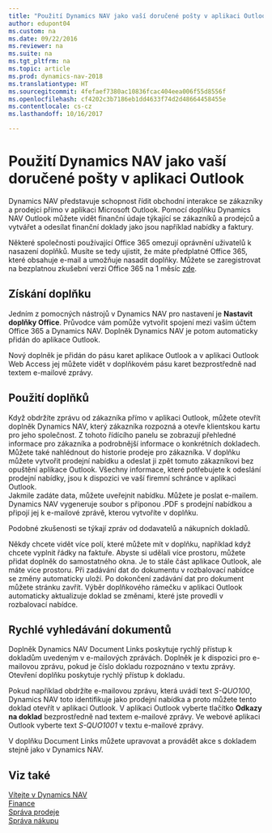 ```yaml
---
title: "Použití Dynamics NAV jako vaší doručené pošty v aplikaci Outlook"
author: edupont04
ms.custom: na
ms.date: 09/22/2016
ms.reviewer: na
ms.suite: na
ms.tgt_pltfrm: na
ms.topic: article
ms.prod: dynamics-nav-2018
ms.translationtype: HT
ms.sourcegitcommit: 4fefaef7380ac10836fcac404eea006f55d8556f
ms.openlocfilehash: cf4202c3b7186eb1dd4633f74d2d48664458455e
ms.contentlocale: cs-cz
ms.lasthandoff: 10/16/2017

---
```


# <a name="using-dynamics-nav-as-your-business-inbox-in-outlook"></a>Použití Dynamics NAV jako vaší doručené pošty v aplikaci Outlook
Dynamics NAV představuje schopnost řídit obchodní interakce se zákazníky a prodejci přímo v aplikaci Microsoft Outlook. Pomocí doplňku Dynamics NAV Outlook můžete vidět finanční údaje týkající se zákazníků a prodejců a vytvářet a odesílat finanční doklady jako jsou například nabídky a faktury.  

Některé společnosti používající Office 365 omezují oprávnění uživatelů k nasazení doplňků. Musíte se tedy ujistit, že máte předplatné Office 365, které obsahuje e-mail a umožňuje nasadit doplňky. Můžete se zaregistrovat na bezplatnou zkušební verzi Office 365 na 1 měsíc [zde](https://products.office.com/try).  

## <a name="get-the-add-in"></a>Získání doplňku
Jedním z pomocných nástrojů v Dynamics NAV pro nastavení je **Nastavit doplňky Office**. Průvodce vám pomůže vytvořit spojení mezi vaším účtem Office 365 a Dynamics NAV. Doplněk Dynamics NAV je potom automaticky přidán do aplikace Outlook.  

Nový doplněk je přidán do pásu karet aplikace Outlook a v aplikaci Outlook Web Access jej můžete vidět v doplňkovém pásu karet bezprostředně nad textem e-mailové zprávy.  

## <a name="using-the-add-in"></a>Použití doplňků
Když obdržíte zprávu od zákazníka přímo v aplikaci Outlook, můžete otevřít doplněk Dynamics NAV, který zákazníka rozpozná a otevře klientskou kartu pro jeho společnost. Z tohoto řídícího panelu se zobrazují přehledné informace pro zákazníka a podrobnější informace o konkrétních dokladech. Můžete také nahlédnout do historie prodeje pro zákazníka.
V doplňku můžete vytvořit prodejní nabídku a odeslat ji zpět tomuto zákazníkovi bez opuštění aplikace Outlook. Všechny informace, které potřebujete k odeslání prodejní nabídky, jsou k dispozici ve vaší firemní schránce v aplikaci Outlook.  
Jakmile zadáte data, můžete uveřejnit nabídku. Můžete je poslat e-mailem. Dynamics NAV vygeneruje soubor s příponou .PDF s prodejní nabídkou a připojí jej k e-mailové zprávě, kterou vytvoříte v doplňku.  

Podobné zkušenosti se týkají zpráv od dodavatelů a nákupních dokladů.  

Někdy chcete vidět více polí, které můžete mít v doplňku, například když chcete vyplnit řádky na faktuře. Abyste si udělali více prostoru, můžete přidat doplněk do samostatného okna. Je to stále část aplikace Outlook, ale máte více prostoru. Při zadávání dat do dokumentu v rozbalovací nabídce se změny automaticky uloží. Po dokončení zadávání dat pro dokument můžete stránku zavřít. Výběr doplňkového rámečku v aplikaci Outlook automaticky aktualizuje doklad se změnami, které jste provedli v rozbalovací nabídce.  

## <a name="quick-document-lookup"></a>Rychlé vyhledávání dokumentů
Doplněk Dynamics NAV Document Links poskytuje rychlý přístup k dokladům uvedeným v e-mailových zprávách. Doplněk je k dispozici pro e-mailovou zprávu, pokud je číslo dokladu rozpoznáno v textu zprávy. Otevření doplňku poskytuje rychlý přístup k dokladu.  

Pokud například obdržíte e-mailovou zprávu, která uvádí text *S-QUO100*, Dynamics NAV toto identifikuje jako prodejní nabídka a proto můžete tento doklad otevřít v aplikaci Outlook. V aplikaci Outlook vyberte tlačítko **Odkazy na doklad** bezprostředně nad textem e-mailové zprávy. Ve webové aplikaci Outlook vyberte text *S-QUO1001* v textu e-mailové zprávy.  

V doplňku Document Links můžete upravovat a provádět akce s dokladem stejně jako v Dynamics NAV.

## <a name="see-also"></a>Viz také
[Vítejte v Dynamics NAV](across-get-started.md)  
[Finance](finance.md)  
[Správa prodeje](sales-manage-sales.md)  
[Správa nákupu](purchasing-manage-purchasing.md)  

